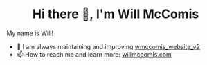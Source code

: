 <h1 align="center"> Hi there 👋, I'm Will McComis </h1>

My name is Will!

- 🔭 I am always maintaining and improving [wmccomis_website_v2](https://github.com/wmccomis/wmccomis_website_v2)
- 📫 How to reach me and learn more: [willmccomis.com](https://willmccomis.com)

<!--
**wmccomis/wmccomis** is a ✨ _special_ ✨ repository because its `README.md` (this file) appears on your GitHub profile.

Here are some ideas to get you started:

- 🔭 I’m currently working on ...
- 🌱 I’m currently learning ...
- 👯 I’m looking to collaborate on ...
- 🤔 I’m looking for help with ...
- 💬 Ask me about ...
- 📫 How to reach me: ...
- 😄 Pronouns: ...
- ⚡ Fun fact: ...
-->
